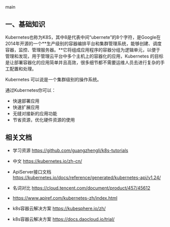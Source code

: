 ## 

main

## 一、基础知识

Kubernetes也称为K8S，其中8是代表中间“ubernete”的8个字符，是Google在2014年开源的一个**生产级别的容器编排平台和集群管理系统，能够创建、调度容器，监控、管理服务器。**它将组成应用程序的容器分组为逻辑单元，以便于管理和发现，用于管理云平台中多个主机上的容器化的应用，Kubernetes 的目标是让部署容器化的应用简单并且高效，很多细节都不需要运维人员去进行复杂的手工配置和处理。

Kubernetes 可以说是一个集群级别的操作系统。

通过Kubernetes你可以：

- 快速部署应用
- 快速扩展应用
- 无缝对接新的应用功能
- 节省资源，优化硬件资源的使用

## 相关文档

- 学习资源 https://github.com/guangzhengli/k8s-tutorials
- 中文 https://kubernetes.io/zh-cn/
- ApiServer接口文档 https://kubernetes.io/docs/reference/generated/kubernetes-api/v1.24/
- 名词对比 https://cloud.tencent.com/document/product/457/45612
- https://www.apiref.com/kubernetes-zh/index.html

- k8s容器云解决方案 https://kubesphere.io/zh/ 
- k8s容器云解决方案 https://docs.daocloud.io/trial/





